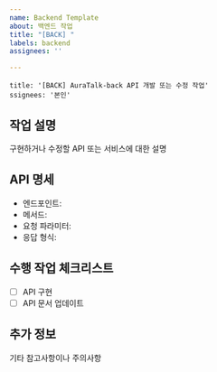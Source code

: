 ```yaml
---
name: Backend Template
about: 백엔드 작업
title: "[BACK] "
labels: backend
assignees: ''

---
```


```
title: '[BACK] AuraTalk-back API 개발 또는 수정 작업'
ssignees: '본인'
```

## 작업 설명
구현하거나 수정할 API 또는 서비스에 대한 설명

## API 명세
- 엔드포인트:
- 메서드:
- 요청 파라미터:
- 응답 형식:

## 수행 작업 체크리스트
- [ ] API 구현
- [ ] API 문서 업데이트

## 추가 정보
기타 참고사항이나 주의사항
